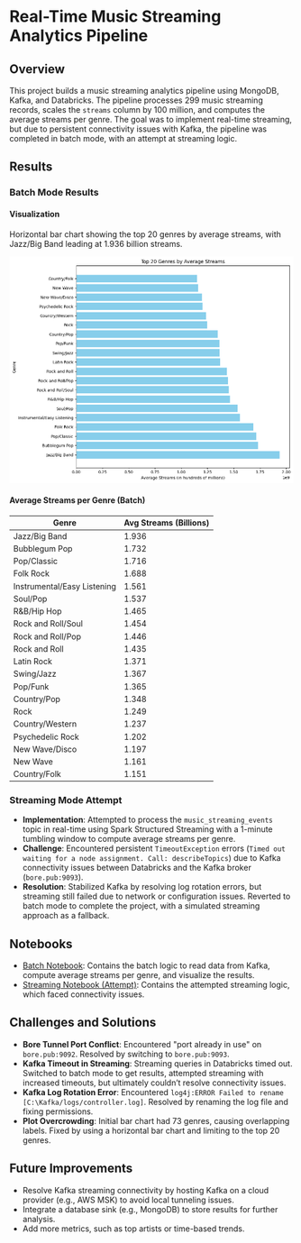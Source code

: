 # Real-Time Music Streaming Analytics Pipeline

## Overview
This project builds a music streaming analytics pipeline using MongoDB, Kafka, and Databricks. The pipeline processes 299 music streaming records, scales the `streams` column by 100 million, and computes the average streams per genre. The goal was to implement real-time streaming, but due to persistent connectivity issues with Kafka, the pipeline was completed in batch mode, with an attempt at streaming logic.

## Results
### Batch Mode Results
#### Visualization
Horizontal bar chart showing the top 20 genres by average streams, with Jazz/Big Band leading at 1.936 billion streams.

![Top 20 Genres by Average Streams (Batch)](avg_streams_per_genre_batch.png)

#### Average Streams per Genre (Batch)
| Genre                       | Avg Streams (Billions) |
|-----------------------------|------------------------|
| Jazz/Big Band               | 1.936                  |
| Bubblegum Pop               | 1.732                  |
| Pop/Classic                 | 1.716                  |
| Folk Rock                   | 1.688                  |
| Instrumental/Easy Listening | 1.561                  |
| Soul/Pop                    | 1.537                  |
| R&B/Hip Hop                 | 1.465                  |
| Rock and Roll/Soul          | 1.454                  |
| Rock and Roll/Pop           | 1.446                  |
| Rock and Roll               | 1.435                  |
| Latin Rock                  | 1.371                  |
| Swing/Jazz                  | 1.367                  |
| Pop/Funk                    | 1.365                  |
| Country/Pop                 | 1.348                  |
| Rock                        | 1.249                  |
| Country/Western             | 1.237                  |
| Psychedelic Rock            | 1.202                  |
| New Wave/Disco              | 1.197                  |
| New Wave                    | 1.161                  |
| Country/Folk                | 1.151                  |

### Streaming Mode Attempt
- **Implementation**: Attempted to process the `music_streaming_events` topic in real-time using Spark Structured Streaming with a 1-minute tumbling window to compute average streams per genre.
- **Challenge**: Encountered persistent `TimeoutException` errors (`Timed out waiting for a node assignment. Call: describeTopics`) due to Kafka connectivity issues between Databricks and the Kafka broker (`bore.pub:9093`).
- **Resolution**: Stabilized Kafka by resolving log rotation errors, but streaming still failed due to network or configuration issues. Reverted to batch mode to complete the project, with a simulated streaming approach as a fallback.

## Notebooks
- [Batch Notebook](Music_Streaming_Analytics_Batch.ipynb): Contains the batch logic to read data from Kafka, compute average streams per genre, and visualize the results.
- [Streaming Notebook (Attempt)](Music_Streaming_Analytics_Streaming.ipynb): Contains the attempted streaming logic, which faced connectivity issues.

## Challenges and Solutions
- **Bore Tunnel Port Conflict**: Encountered "port already in use" on `bore.pub:9092`. Resolved by switching to `bore.pub:9093`.
- **Kafka Timeout in Streaming**: Streaming queries in Databricks timed out. Switched to batch mode to get results, attempted streaming with increased timeouts, but ultimately couldn’t resolve connectivity issues.
- **Kafka Log Rotation Error**: Encountered `log4j:ERROR Failed to rename [C:\Kafka/logs/controller.log]`. Resolved by renaming the log file and fixing permissions.
- **Plot Overcrowding**: Initial bar chart had 73 genres, causing overlapping labels. Fixed by using a horizontal bar chart and limiting to the top 20 genres.

## Future Improvements
- Resolve Kafka streaming connectivity by hosting Kafka on a cloud provider (e.g., AWS MSK) to avoid local tunneling issues.
- Integrate a database sink (e.g., MongoDB) to store results for further analysis.
- Add more metrics, such as top artists or time-based trends.
